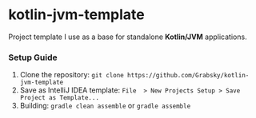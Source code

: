 # kotlin-jvm-template
Project template I use as a base for standalone **Kotlin/JVM** applications.

### Setup Guide
1. Clone the repository: `git clone https://github.com/Grabsky/kotlin-jvm-template`
2. Save as IntelliJ IDEA template: `File  > New Projects Setup > Save Project as Template...`
3. Building: `gradle clean assemble` or `gradle assemble`

